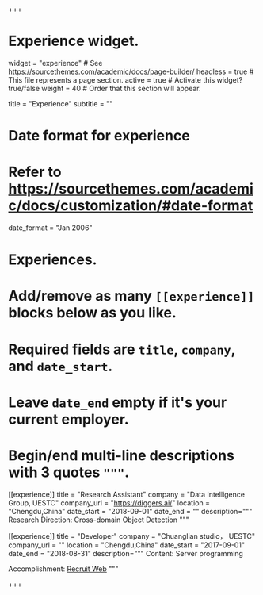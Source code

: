 +++
# Experience widget.
widget = "experience"  # See https://sourcethemes.com/academic/docs/page-builder/
headless = true  # This file represents a page section.
active = true  # Activate this widget? true/false
weight = 40  # Order that this section will appear.

title = "Experience"
subtitle = ""

# Date format for experience
#   Refer to https://sourcethemes.com/academic/docs/customization/#date-format
date_format = "Jan 2006"

# Experiences.
#   Add/remove as many `[[experience]]` blocks below as you like.
#   Required fields are `title`, `company`, and `date_start`.
#   Leave `date_end` empty if it's your current employer.
#   Begin/end multi-line descriptions with 3 quotes `"""`.
[[experience]]
  title = "Research Assistant"
  company = "Data Intelligence Group, UESTC"
  company_url = "https://diggers.ai/"
  location = "Chengdu,China"
  date_start = "2018-09-01"
  date_end = ""
  description="""
  Research Direction: Cross-domain Object Detection
  """
  
  
[[experience]]
  title = "Developer"
  company = "Chuanglian studio， UESTC"
  company_url = ""
  location = "Chengdu,China"
  date_start = "2017-09-01"
  date_end = "2018-08-31"
  description="""
  Content: Server programming
  
  Accomplishment: [Recruit Web](http://120.77.38.98:8999/login)
  """

+++
